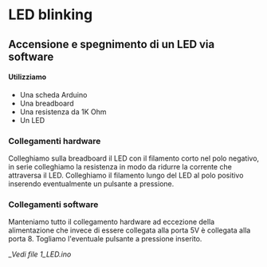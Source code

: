 # LED blinking

## Accensione e spegnimento di un LED via software

#### Utilizziamo
+ Una scheda Arduino
+ Una breadboard
+ Una resistenza da 1K Ohm
+ Un LED

### Collegamenti hardware

Colleghiamo sulla breadboard il LED con il filamento corto nel polo negativo, in serie colleghiamo la resistenza in modo da ridurre la corrente che attraversa il LED. Colleghiamo il filamento lungo del LED al polo positivo inserendo eventualmente un pulsante a pressione. 

### Collegamenti software

Manteniamo tutto il collegamento hardware ad eccezione della alimentazione che invece di essere collegata alla porta 5V è collegata alla porta 8. Togliamo l'eventuale pulsante a pressione inserito.

__Vedi file _1_LED.ino__


